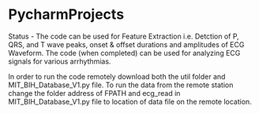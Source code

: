 # PycharmProjects
Status - The code can be used for Feature Extraction i.e. Detction of P, QRS, and T wave peaks, onset & offset durations and amplitudes of ECG Waveform.
The code (when completed) can be used for analyzing ECG signals for various arrhythmias. 

In order to run the code remotely download both the util folder and MIT_BIH_Database_V1.py file. To run the data from the remote station change the folder address of FPATH and ecg_read in MIT_BIH_Database_V1.py file to location of data file on the remote location.
